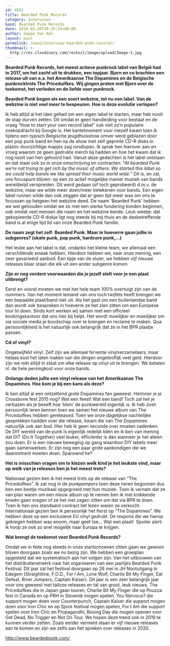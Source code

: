 ```yaml
---
id: 4552
title: Bearded Punk Records
category: Interviews
band: Bearded Punk Records
date: 2018-03-26T18:35:33+00:00
author: Seppe Van Ael
layout: post
permalink: /news/interview-bearded-punk-records/
thumbnail: >-
  http://res.cloudinary.com/rockxxl/image/upload/Image-1.jpg
---
```

**Bearded Punk Records, het meest actieve punkrock label van België had in 2017, om het zacht uit te drukken, een topjaar. Bjorn en co brachten een release uit van o.a. het Amerikaanse The Dopamines en de Belgische punkrocktrots The Priceduifkes. Wij gingen praten met Bjorn over de toekomst, het verleden en de liefde voor punkrock.**

**Bearded Punk begon als een soort webzine, tot nu een label. Van de webzine is niet veel meer te bespeuren. Hoe is deze evolutie verlopen?**

Ik heb altijd al het idee gehad om een eigen label te starten, maar heb nooit de stap durven zetten. Dit omdat er geen handleiding voor bestaat en de vraag “How to start your own record label” ook niet zo’n populaire zoekopdracht bij Google is. Het kantelmoment voor mezelf kwam toen ik tijdens een typisch Belgische jeugdhuisshow omver werd geblazen door een pop punk band en hen na de show met zelf geprinte CD-R disks in plastic doorzichtige mapjes zag rondlopen. Ik sprak hen hierover aan en vroeg waarom ze geen gedrukte merch bij hadden en hoe het kwam dat ik nog nooit van hen gehoord had. Vanuit deze gedachten is het label ontstaan en dat staat ook zo in onze omschrijving en contracten: “_At bearded Punk we’re not trying to get rich by the music of others._ _We started this label so we could help bands we like spread their music world wide.”_ Dit is, en zal, ons focuspunt blijven: op een zo actief mogelijke manier muziek van bands wereldwijd verspreiden. Dit werd gedaan (of toch geprobeerd) d.m.v. de webzine, maar we wilde meer doen/meer betekenen voor bands. Een eigen label runnen wilde dan ook zeggen dat er geen tijd meer was om ons te focussen op hetgeen het webzine deed. De naam ‘Bearded Punk’ hebben we wel gehouden omdat we zo met een sterke fundering konden beginnen, ook omdat veel mensen die naam en het webzine kende. Leuk weetje: dat gekopieerde CD-R diskje ligt nog steeds bij mij thuis en de desbetreffende band is al enige tijd lid van onze Bearded Punk familie.

**De naam zegt het zelf: Bearded Punk. Maar in hoeverre gaan jullie in subgenres? (skate punk, pop punk, hardcore punk,…)**

Het leuke aan het label is dat, ondanks het kleine team, we allemaal een verschillende smaak hebben. Hierdoor hebben we, naar onze mening, een zeer gevarieerd aanbod. Een tipje van de sluier, we hebben vijf nieuwe releases klaar staan die elk uit een ander subgenre komen.

**Zijn er nog verdere voorwaarden die je jezelf stelt voor je een plaat uitbrengt?** 

Eerst en vooral moeten we met het hele team 100% overtuigt zijn van de nummers. Van het moment iemand van ons toch twijfels heeft brengen we een bepaalde plaat/band niet uit. Als het gaat om een buitenlandse band dan wordt ook besproken in hoeverre ze het zien zitten om een Europese tour te doen. Sinds kort werken wij samen met een officieel bookingskantoor dat ons hier bij helpt. Het wordt moeilijker en moeilijker om via sociale media je boodschap over te brengen en reclame te maken. Qua persoonlijkheid is het natuurlijk ook belangrijk dat ze in het BPR plaatje passen.

**Cd of vinyl?**

Ongetwijfeld vinyl. Zelf zijn we allemaal fervente vinylverzamelaars, maar helaas kost het laten maken van die dingen ongelooflijk veel geld. Hierdoor zijn we niet altijd in staat om elke release op vinyl uit te brengen. We betalen nl. de hele persingkost voor onze bands.

**Onlangs deden jullie een vinyl release van het Amerikaanse The Dopamines. Hoe kom je bij een kans als deze?**

Ik ben altijd al een ontzettend grote Dopamines fan geweest. Herinner je je Crossbone fest 2015 nog? Wat een feest! Wat een band! Toch zal het je verbazen als je beseft hoe ‘klein’ de punkwereld eigenlijk is. Ik heb Josh persoonlijk leren kennen toen we samen het nieuwe album van The Priceduifkes hebben gereleased. Toen we onze dagelijkse nachtelijke gesprekken hadden over die release, kwam die van The Dopamines natuurlijk ook aan bod. Hier heb ik geen seconde over moeten nadenken. De DIY wereld van de punk is eigenlijk redelijk klein en ik ben van mening dat DIT (Do It Together) veel leuker, efficiënter is dan wanneer je het alleen zou doen. Er is een nieuwe beweging op gang waardoor DIY labels meer gaan samenwerken. Er zijn nog een paar grote aankondigen die we daaromtrent moeten doen. Spannend he?

**Het is misschien vragen om te kiezen welk kind je het leukste vind, maar op welk van je releases ben je het meest trots?**

Nationaal gezien ben ik het meest trots op de release van “The Priceduifkes”. Ik zat nog in de _punkpampers_ toen deze heren begonnen dus ben een beetje muzikaal opgegroeid met hun muziek. Toen ik vernam dat ze van plan waren om een nieuw album op te nemen ben ik met knikkende knieën gaan vragen of ze het niet zagen zitten om dat via BPR te doen. Toen ik hen ons standaard contract liet lezen waren ze verkocht. Internationaal gezien ben ik persoonlijk het fierst op “The Dopamines”. We hebben deze op een exclusieve EU vinyl gedrukt. De respons die we hierop gekregen hebben was enorm, maar geef toe… Wat een plaat!  Spoiler alert: ik hoop ze ook zo snel mogelijk naar Europa te krijgen.

**Wat brengt de toekomst voor Bearded Punk Records?**

Omdat we in feite nog steeds in onze startschoenen zitten gaan we gewoon blijven doorgaan zoals we nu bezig zijn. We hebben een groeiplan opgesteld dat we systematisch aan het volgen zijn. Van het uitbouwen van het distributienetwerk naar het organiseren van een jaarlijks Bearded Punk Festival. Dit jaar zal het festival doorgaan op 26 mei in JH Nootuitgang in Edegem (Straightline, F.O.D., For I Am, Lone Wolf, Charlie Bit My Finger, Eat Defeat, River Jumpers, Captain Kaiser). Dit jaar is een zeer belangrijk jaar voor ons geweest met talloze releases en tal van groot, leuk nieuws. The Priceduifkes die in Japan gaan touren, Charlie Bit My Finger die op Pouzza fest in Canada en op PRH in Slovenië mogen spelen. You Nervous? die support mogen doen voor Counterpunch, Captain Kaiser die support mogen doen voor Iron Chic en op Sjock festival mogen spelen, For I Am die support spelen voor Iron Chic en Propagandhi, Boxing Day die mogen openen voor Get Dead, No Trigger en Not On Tour. We hopen deze trend ook in 2019 te kunnen verder zetten. Zoals eerder vermeld staan er vijf nieuwe releases aan te komen en zijn we zelfs aan het spreken over releases in 2020.

<http://www.beardedpunk.com/>